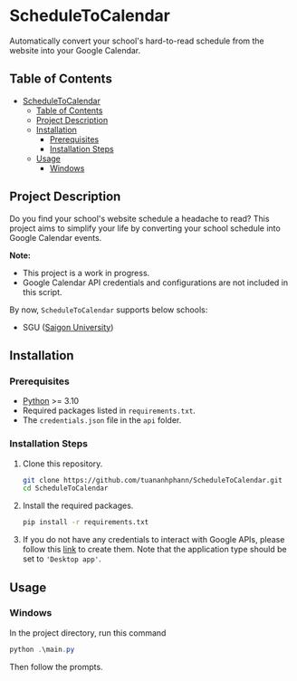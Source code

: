 # ScheduleToCalendar

Automatically convert your school's hard-to-read schedule from the website into your Google Calendar.

## Table of Contents

- [ScheduleToCalendar](#scheduletocalendar)
  - [Table of Contents](#table-of-contents)
  - [Project Description](#project-description)
  - [Installation](#installation)
    - [Prerequisites](#prerequisites)
    - [Installation Steps](#installation-steps)
  - [Usage](#usage)
    - [Windows](#windows)

## Project Description

Do you find your school's website schedule a headache to read? This project aims to simplify your life by converting your school schedule into Google Calendar events.

**Note:**
- This project is a work in progress.
- Google Calendar API credentials and configurations are not included in this script.

By now, `ScheduleToCalendar` supports below schools:
- SGU ([Saigon University](https://www.sgu.edu.vn/))
<!-- - HUFLIT ([HCMC University of Foreign Languages - Information Technology](https://huflit.edu.vn/)) -->

## Installation

### Prerequisites
- [Python](https://www.python.org/) >= 3.10
- Required packages listed in `requirements.txt`.
- The `credentials.json` file in the `api` folder.

### Installation Steps
1. Clone this repository.
   ```bash
   git clone https://github.com/tuananhphann/ScheduleToCalendar.git
   cd ScheduleToCalendar
   ```

2. Install the required packages.
   ```bash
   pip install -r requirements.txt
   ```

3. If you do not have any credentials to interact with Google APIs, please follow this [link](https://developers.google.com/workspace/guides/create-credentials#desktop-app) to create them. Note that the application type should be set to `'Desktop app'`.

## Usage

### Windows
In the project directory, run this command
```powershell
python .\main.py
```
Then follow the prompts.
